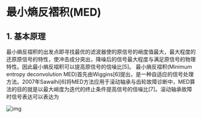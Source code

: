 #  最小熵反褶积(MED)
## 1. 基本原理
最小熵反褶积的出发点即寻找最优的滤波器使的原信号的峭度值最大，最大程度的还原原信号的特性，使冲击成分突出，降噪后的信号最大程度与满足原信号的物理特性。因此最小熵反褶积可以提高原信号的信噪比[5]。
最小熵反褶积(Minimum entropy deconvolution MED)首先由Wiggins[6]提出，是一种自适应的信号处理方法。2007年Sawalhi[6]将MED方法应用于滚动轴承与齿轮故障诊断中，MED算法的目的就是以最大峭度为迭代的终止条件提高信号的信噪比[7]。滚动轴承故障时信号表达可以表达为

![img](http://www.forkosh.com/cgi-bin/mathtex.cgi?formdata=W%7BT_f%7D%5Cleft%28+%7Bj%2Ck%7D+%5Cright%29+%3D+%5Cint+%7Bf%5Cleft%28+t+%5Cright%29%5Cpsi+_%7Bj%2Ck%7D%5E+*+%7D+%5Cleft%28+t+%5Cright%29)
